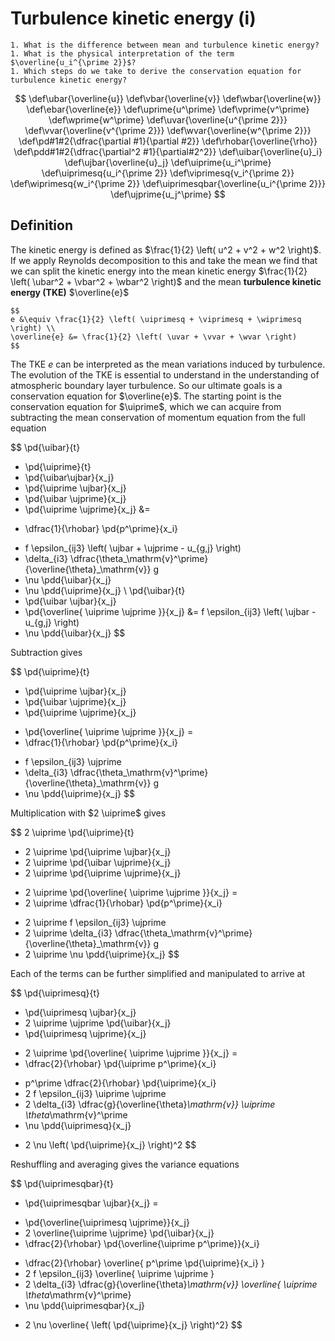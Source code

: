# Turbulence kinetic energy (i)

```{admonition} Questions to be answered
1. What is the difference between mean and turbulence kinetic energy?
1. What is the physical interpretation of the term $\overline{u_i^{\prime 2}}$?
1. Which steps do we take to derive the conservation equation for turbulence kinetic energy?
```

$$
\def\ubar{\overline{u}}
\def\vbar{\overline{v}}
\def\wbar{\overline{w}}
\def\ebar{\overline{e}}
\def\uprime{u^\prime}
\def\vprime{v^\prime}
\def\wprime{w^\prime}
\def\uvar{\overline{u^{\prime 2}}}
\def\vvar{\overline{v^{\prime 2}}}
\def\wvar{\overline{w^{\prime 2}}}
\def\pd#1#2{\dfrac{\partial #1}{\partial #2}}
\def\rhobar{\overline{\rho}}
\def\pdd#1#2{\dfrac{\partial^2 #1}{\partial#2^2}}
\def\uibar{\overline{u}_i}
\def\ujbar{\overline{u}_j}
\def\uiprime{u_i^\prime}
\def\uiprimesq{u_i^{\prime 2}}
\def\viprimesq{v_i^{\prime 2}}
\def\wiprimesq{w_i^{\prime 2}}
\def\uiprimesqbar{\overline{u_i^{\prime 2}}}
\def\ujprime{u_j^\prime}
$$

## Definition

The kinetic energy is defined as $\frac{1}{2} \left( u^2 + v^2 + w^2 \right)$. If we apply Reynolds decomposition to this and take the mean we find that we can split the kinetic energy into the mean kinetic energy $\frac{1}{2} \left( \ubar^2 + \vbar^2 + \wbar^2 \right)$ and the mean **turbulence kinetic energy (TKE)** $\overline{e}$

```{admonition} Turbulence kinetic energy
$$
e &\equiv \frac{1}{2} \left( \uiprimesq + \viprimesq + \wiprimesq \right) \\
\overline{e} &= \frac{1}{2} \left( \uvar + \vvar + \wvar \right)
$$
```

The TKE $e$ can be interpreted as the mean variations induced by turbulence.
The evolution of the TKE is essential to understand in the understanding of atmospheric boundary layer turbulence. So our ultimate goals is a conservation equation for $\overline{e}$.
The starting point is the conservation equation for $\uiprime$, which we can acquire from subtracting the mean conservation of momentum equation from the full equation

$$
  \pd{\uibar}{t}
+ \pd{\uiprime}{t}
+ \pd{\uibar\ujbar}{x_j}
+ \pd{\uiprime \ujbar}{x_j}
+ \pd{\uibar \ujprime}{x_j}
+ \pd{\uiprime \ujprime}{x_j}
&=
- \dfrac{1}{\rhobar} \pd{p^\prime}{x_i}
+ f \epsilon_{ij3} \left( \ujbar + \ujprime - u_{g,j} \right)
+ \delta_{i3} \dfrac{\theta_\mathrm{v}^\prime}{\overline{\theta}_\mathrm{v}} g
+ \nu \pdd{\uibar}{x_j}
+ \nu \pdd{\uiprime}{x_j}
\\
  \pd{\uibar}{t}
+ \pd{\uibar \ujbar}{x_j}
+ \pd{\overline{ \uiprime \ujprime }}{x_j}
&=
  f \epsilon_{ij3} \left( \ujbar - u_{g,j} \right)
+ \nu \pdd{\uibar}{x_j}
$$

Subtraction gives

$$
  \pd{\uiprime}{t}
+ \pd{\uiprime \ujbar}{x_j}
+ \pd{\uibar \ujprime}{x_j}
+ \pd{\uiprime \ujprime}{x_j}
- \pd{\overline{ \uiprime \ujprime }}{x_j}
=
- \dfrac{1}{\rhobar} \pd{p^\prime}{x_i}
+ f \epsilon_{ij3} \ujprime
+ \delta_{i3} \dfrac{\theta_\mathrm{v}^\prime}{\overline{\theta}_\mathrm{v}} g
+ \nu \pdd{\uiprime}{x_j}
$$

Multiplication with $2 \uiprime$ gives

$$
  2 \uiprime \pd{\uiprime}{t}
+ 2 \uiprime \pd{\uiprime \ujbar}{x_j}
+ 2 \uiprime \pd{\uibar \ujprime}{x_j}
+ 2 \uiprime \pd{\uiprime \ujprime}{x_j}
- 2 \uiprime \pd{\overline{ \uiprime \ujprime }}{x_j}
=
- 2 \uiprime \dfrac{1}{\rhobar} \pd{p^\prime}{x_i}
+ 2 \uiprime f \epsilon_{ij3} \ujprime
+ 2 \uiprime \delta_{i3} \dfrac{\theta_\mathrm{v}^\prime}{\overline{\theta}_\mathrm{v}} g
+ 2 \uiprime \nu \pdd{\uiprime}{x_j}
$$

Each of the terms can be further simplified and manipulated to arrive at

$$
  \pd{\uiprimesq}{t}
+ \pd{\uiprimesq \ujbar}{x_j}
+ 2 \uiprime \ujprime \pd{\uibar}{x_j}
+ \pd{\uiprimesq \ujprime}{x_j}
- 2 \uiprime \pd{\overline{ \uiprime \ujprime }}{x_j}
=
- \dfrac{2}{\rhobar} \pd{\uiprime p^\prime}{x_i}
+ p^\prime \dfrac{2}{\rhobar} \pd{\uiprime}{x_i}
+ 2 f \epsilon_{ij3} \uiprime \ujprime
+ 2 \delta_{i3} \dfrac{g}{\overline{\theta}_\mathrm{v}} \uiprime \theta_\mathrm{v}^\prime
+ \nu \pdd{\uiprimesq}{x_j}
- 2 \nu \left( \pd{\uiprime}{x_j} \right)^2
$$

Reshuffling and averaging gives the variance equations

$$
  \pd{\uiprimesqbar}{t}
+ \pd{\uiprimesqbar \ujbar}{x_j}
=
- \pd{\overline{\uiprimesq \ujprime}}{x_j}
- 2 \overline{\uiprime \ujprime} \pd{\uibar}{x_j}
- \dfrac{2}{\rhobar} \pd{\overline{\uiprime p^\prime}}{x_i}
+ \dfrac{2}{\rhobar} \overline{ p^\prime \pd{\uiprime}{x_i} }
+ 2 f \epsilon_{ij3} \overline{ \uiprime \ujprime }
+ 2 \delta_{i3} \dfrac{g}{\overline{\theta}_\mathrm{v}} \overline{ \uiprime \theta_\mathrm{v}^\prime}
+ \nu \pdd{\uiprimesqbar}{x_j}
- 2 \nu \overline{ \left( \pd{\uiprime}{x_j} \right)^2}
$$

